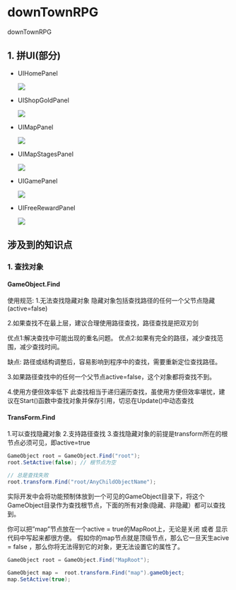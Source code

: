 # downTownRPG
downTownRPG

## 1. 拼UI(部分)

* UIHomePanel

  ![](http://githubresources.oss-cn-shanghai.aliyuncs.com/DownTownRPG/1.Home.jpg?Expires=1555509931&OSSAccessKeyId=TMP.AQFj3k6017czSPQZtVZbo2Hjl5nYVb4vOlpoa5Yyji3saWucjfG0IvMh65ReAAAwLAIUYGgEYYHcv2UFwn3_h_QlDPMS6V0CFGZIoqVPPxIBAgDFho5t5rd-qUal&Signature=gvDJQX5oAn7DSW3jUDslp%2FxUhHE%3D)

* UIShopGoldPanel

  ![](http://githubresources.oss-cn-shanghai.aliyuncs.com/DownTownRPG/2.Shop.jpg?Expires=1555510103&OSSAccessKeyId=TMP.AQFj3k6017czSPQZtVZbo2Hjl5nYVb4vOlpoa5Yyji3saWucjfG0IvMh65ReAAAwLAIUYGgEYYHcv2UFwn3_h_QlDPMS6V0CFGZIoqVPPxIBAgDFho5t5rd-qUal&Signature=ffCLTbhpGUwwhiBqnGFgDZixC5A%3D)

* UIMapPanel

  ![](http://githubresources.oss-cn-shanghai.aliyuncs.com/DownTownRPG/3.Map.jpg?Expires=1555510223&OSSAccessKeyId=TMP.AQFj3k6017czSPQZtVZbo2Hjl5nYVb4vOlpoa5Yyji3saWucjfG0IvMh65ReAAAwLAIUYGgEYYHcv2UFwn3_h_QlDPMS6V0CFGZIoqVPPxIBAgDFho5t5rd-qUal&Signature=w2ImQuO4MWSnyKluHwKhYd40gYk%3D)

* UIMapStagesPanel

  ![](http://githubresources.oss-cn-shanghai.aliyuncs.com/DownTownRPG/4.MapStages.jpg?Expires=1555510329&OSSAccessKeyId=TMP.AQFj3k6017czSPQZtVZbo2Hjl5nYVb4vOlpoa5Yyji3saWucjfG0IvMh65ReAAAwLAIUYGgEYYHcv2UFwn3_h_QlDPMS6V0CFGZIoqVPPxIBAgDFho5t5rd-qUal&Signature=o7qxhOiIbmLNy6wrQwHPlRWr3Ws%3D)

* UIGamePanel

  ![](http://githubresources.oss-cn-shanghai.aliyuncs.com/DownTownRPG/5.GamePanel.jpg?Expires=1555510455&OSSAccessKeyId=TMP.AQFj3k6017czSPQZtVZbo2Hjl5nYVb4vOlpoa5Yyji3saWucjfG0IvMh65ReAAAwLAIUYGgEYYHcv2UFwn3_h_QlDPMS6V0CFGZIoqVPPxIBAgDFho5t5rd-qUal&Signature=o4j%2FK7MAKcP36qIiwXdDIM%2FaZmA%3D)

* UIFreeRewardPanel

  ![](http://githubresources.oss-cn-shanghai.aliyuncs.com/DownTownRPG/6.UIFreeRewardPanel.jpg?Expires=1555511137&OSSAccessKeyId=TMP.AQFj3k6017czSPQZtVZbo2Hjl5nYVb4vOlpoa5Yyji3saWucjfG0IvMh65ReAAAwLAIUYGgEYYHcv2UFwn3_h_QlDPMS6V0CFGZIoqVPPxIBAgDFho5t5rd-qUal&Signature=0JLHS7okpT6j9welKS%2FNH3TnKJc%3D)









## 涉及到的知识点

### 1. 查找对象

#### GameObject.Find

使用规范: 
1.无法查找隐藏对象 
隐藏对象包括查找路径的任何一个父节点隐藏(active=false)

2.如果查找不在最上层，建议合理使用路径查找，路径查找是把双刃剑

优点1:解决查找中可能出现的重名问题。 
优点2:如果有完全的路径，减少查找范围，减少查找时间。

缺点: 路径或结构调整后，容易影响到程序中的查找，需要重新定位查找路径。

3.如果路径查找中的任何一个父节点active=false，这个对象都将查找不到。

4.使用方便但效率低下 
此查找相当于递归遍历查找，虽使用方便但效率堪忧，建议在Start()函数中查找对象并保存引用，切忌在Update()中动态查找

#### TransForm.Find

1.可以查找隐藏对象 
2.支持路径查找 
3.查找隐藏对象的前提是transform所在的根节点必须可见，即active=true

```csharp
GameObject root = GameObject.Find("root");
root.SetActive(false); // 根节点为空

// 总是查找失败
root.transform.Find("root/AnyChildObjectName");
```

实际开发中会将功能预制体放到一个可见的GameObject目录下，将这个GameObject目录作为查找根节点，下面的所有对象(隐藏、非隐藏）都可以查找到。

你可以把”map”节点放在一个active = true的MapRoot上，无论是关闭 或者 显示 代码中写起来都很方便。 假如你的map节点就是顶级节点，那么它一旦天生acive = false ，那么你将无法得到它的对象，更无法设置它的属性了。


```csharp
GameObject root = GameObject.Find("MapRoot");

GameObject map =  root.transform.Find("map").gameObject;       
map.SetActive(true);
```




